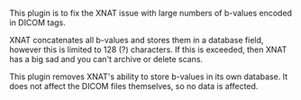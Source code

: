 This plugin is to fix the XNAT issue with large numbers of b-values encoded in DICOM tags.

XNAT concatenates all b-values and stores them in a database field, however this is limited to 128 (?) characters. If this is exceeded, then XNAT has a big sad and you can't archive or delete scans. 

This plugin removes XNAT's ability to store b-values in its own database. It does not affect the DICOM files themselves, so no data is affected.

